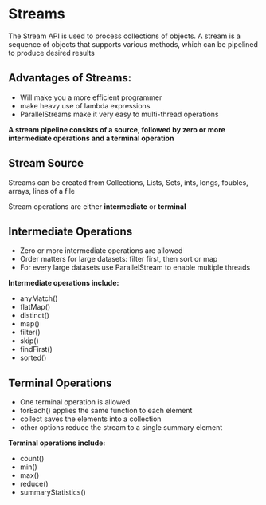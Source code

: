 # Streams
The Stream API is used to process collections of objects. A stream is a sequence of objects that supports various methods, which can be pipelined to produce desired results

## Advantages of Streams:
   - Will make you a more efficient programmer
   - make heavy use of lambda expressions
   - ParallelStreams make it very easy to multi-thread operations
   
 
   **A stream pipeline consists of a source, followed by zero or more intermediate operations  and a terminal operation**
   
   ## Stream Source
   Streams can be created from Collections, Lists, Sets, ints, longs, foubles, arrays, lines of a file
   
   Stream operations are either **intermediate** or **terminal**
   
   ## Intermediate Operations
   - Zero or more intermediate operations are allowed
   - Order matters for large datasets: filter first, then sort or map
   - For every large datasets use ParallelStream to enable multiple threads

   **Intermediate operations include:**
   - anyMatch() 
   - flatMap()
   - distinct()
   - map()
   - filter()
   - skip()
   - findFirst()
   - sorted()
   
   
   ## Terminal Operations
   - One terminal operation is allowed.
   - forEach() applies the same function to each element
   - collect saves the elements into a collection
   - other options reduce the stream to a single summary element
  
   **Terminal operations include:**
   - count()
   - min()
   - max()
   - reduce()
   - summaryStatistics()